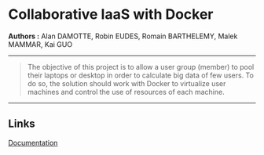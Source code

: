 Collaborative IaaS with Docker
==============================


**Authors :** 
Alan DAMOTTE, Robin EUDES, Romain BARTHELEMY, Malek MAMMAR, Kai GUO

----------


> The objective of this project is to allow a user group (member) to pool their laptops or desktop in order to calculate big data of few users. To do so, the solution should work with Docker to virtualize user machines and control the use of resources of each machine.


----------


Links
-------
[Documentation](http://air.imag.fr/index.php/Projets-2015-2016-IaaS_Docker)





